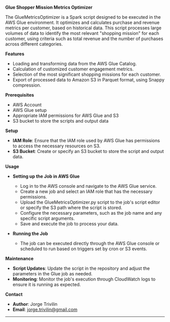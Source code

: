 **Glue Shopper Mission Metrics Optimizer**

The GlueMetricsOptimizer is a Spark script designed to be executed in the AWS Glue environment. It optimizes and calculates purchase and revenue metrics per customer, based on historical data. This script processes large volumes of data to identify the most relevant "shopping mission" for each customer, using criteria such as total revenue and the number of purchases across different categories.

**Features**
- Loading and transforming data from the AWS Glue Catalog.
- Calculation of customized customer engagement metrics.
- Selection of the most significant shopping missions for each customer.
- Export of processed data to Amazon S3 in Parquet format, using Snappy compression.

**Prerequisites**
- AWS Account
- AWS Glue setup
- Appropriate IAM permissions for AWS Glue and S3
- S3 bucket to store the scripts and output data

**Setup**
- **IAM Role**: Ensure that the IAM role used by AWS Glue has permissions to access the necessary resources on S3.
- **S3 Bucket**: Create or specify an S3 bucket to store the script and output data.

**Usage**
- **Setting up the Job in AWS Glue**
  - Log in to the AWS console and navigate to the AWS Glue service.
  - Create a new job and select an IAM role that has the necessary permissions.
  - Upload the GlueMetricsOptimizer.py script to the job's script editor or specify the S3 path where the script is stored.
  - Configure the necessary parameters, such as the job name and any specific script arguments.
  - Save and execute the job to process your data.

- **Running the Job**
  - The job can be executed directly through the AWS Glue console or scheduled to run based on triggers set by cron or S3 events.

**Maintenance**
- **Script Updates**: Update the script in the repository and adjust the parameters in the Glue job as needed.
- **Monitoring**: Monitor the job's execution through CloudWatch logs to ensure it is running as expected.

**Contact**
- **Author**: Jorge Trivilin
- **Email**: jorge.trivilin@gmail.com

---
